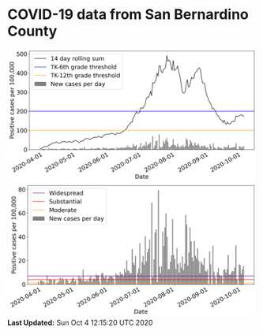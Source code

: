 # COVID-19 data from San Bernardino County
![image1](plots/graph.png)
![image2](plots/classification.png)
**Last Updated:** Sun Oct  4 12:15:20 UTC 2020
